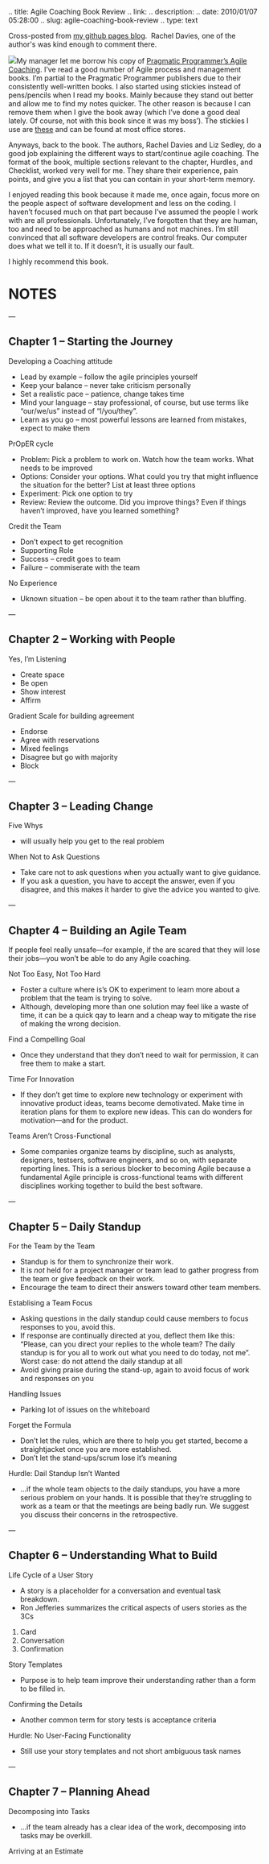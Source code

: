 .. title: Agile Coaching Book Review
.. link:
.. description: 
.. date: 2010/01/07 05:28:00
.. slug: agile-coaching-book-review
.. type: text

Cross-posted from [my github pages blog](http://blog.jasonmeridth.com).  Rachel Davies, one of the author's was kind enough to comment there.

![](http://pragprog.com/images/covers/original/sdcoach.jpg)My manager let me borrow his copy of [Pragmatic Programmer’s Agile Coaching](http://pragprog.com/titles/sdcoach/agile-coaching). I’ve read a good number of Agile process and management books. I’m partial to the Pragmatic Programmer publishers due to their consistently well-written books. I also started using stickies instead of pens/pencils when I read my books. Mainly because they stand out better and allow me to find my notes quicker. The other reason is because I can remove them when I give the book away (which I’ve done a good deal lately. Of course, not with this book since it was my boss’). The stickies I use are [these](http://www.3m.com/us/office/postit/products/prod_ft_pgm.html) and can be found at most office stores.

Anyways, back to the book. The authors, Rachel Davies and Liz Sedley, do a good job explaining the different ways to start/continue agile coaching. The format of the book, multiple sections relevant to the chapter, Hurdles, and Checklist, worked very well for me. They share their experience, pain points, and give you a list that you can contain in your short-term memory.

I enjoyed reading this book because it made me, once again, focus more on the people aspect of software development and less on the coding. I haven’t focused much on that part because I’ve assumed the people I work with are all professionals. Unfortunately, I’ve forgotten that they are human, too and need to be approached as humans and not machines. I’m still convinced that all software developers are control freaks. Our computer does what we tell it to. If it doesn’t, it is usually our fault.

I highly recommend this book.

# NOTES

—

## Chapter 1 – Starting the Journey

Developing a Coaching attitude

  * Lead by example – follow the agile principles yourself
  * Keep your balance – never take criticism personally
  * Set a realistic pace – patience, change takes time
  * Mind your language – stay professional, of course, but use terms like “our/we/us” instead of “I/you/they”.
  * Learn as you go – most powerful lessons are learned from mistakes, expect to make them

PrOpER cycle

  * Problem: Pick a problem to work on. Watch how the team works. What needs to be improved
  * Options: Consider your options. What could you try that might influence the situation for the better? List at least three options
  * Experiment: Pick one option to try
  * Review: Review the outcome. Did you improve things? Even if things haven’t improved, have you learned something?

Credit the Team

  * Don’t expect to get recognition
  * Supporting Role
  * Success – credit goes to team
  * Failure – commiserate with the team

No Experience

  * Uknown situation – be open about it to the team rather than bluffing.

—

## Chapter 2 – Working with People

Yes, I’m Listening

  * Create space
  * Be open
  * Show interest
  * Affirm

Gradient Scale for building agreement

  * Endorse
  * Agree with reservations
  * Mixed feelings
  * Disagree but go with majority
  * Block

—

## Chapter 3 – Leading Change

Five Whys

  * will usually help you get to the real problem

When Not to Ask Questions

  * Take care not to ask questions when you actually want to give guidance.
  * If you ask a question, you have to accept the answer, even if you disagree, and this makes it harder to give the advice you wanted to give.

—

## Chapter 4 – Building an Agile Team

If people feel really unsafe—for example, if the are scared that they will lose their jobs—you won’t be able to do any Agile coaching.

Not Too Easy, Not Too Hard

  * Foster a culture where is’s OK to experiment to learn more about a problem that the team is trying to solve.
  * Although, developing more than one solution may feel like a waste of time, it can be a quick qay to learn and a cheap way to mitigate the rise of making the wrong decision.

Find a Compelling Goal

  * Once they understand that they don’t need to wait for permission, it can free them to make a start.

Time For Innovation

  * If they don’t get time to explore new technology or experiment with innovative product ideas, teams become demotivated. Make time in iteration plans for them to explore new ideas. This can do wonders for motivation—and for the product.

Teams Aren’t Cross-Functional

  * Some companies organize teams by discipline, such as analysts, designers, testsers, software engineers, and so on, with separate reporting lines. This is a serious blocker to becoming Agile because a fundamental Agile principle is cross-functional teams with different disciplines working together to build the best software.

—

## Chapter 5 – Daily Standup

For the Team by the Team

  * Standup is for them to synchronize their work.
  * It is _not_ held for a project manager or team lead to gather progress from the team or give feedback on their work.
  * Encourage the team to direct their answers toward other team members.

Establising a Team Focus

  * Asking questions in the daily standup could cause members to focus responses to you, avoid this.
  * If response are continually directed at you, deflect them like this: “Please, can you direct your replies to the whole team? The daily standup is for you all to work out what you need to do today, not me”. Worst case: do not attend the daily standup at all
  * Avoid giving praise during the stand-up, again to avoid focus of work and responses on you

Handling Issues

  * Parking lot of issues on the whiteboard

Forget the Formula

  * Don’t let the rules, which are there to help you get started, become a straightjacket once you are more established.
  * Don’t let the stand-ups/scrum lose it’s meaning

Hurdle: Dail Standup Isn’t Wanted

  * …if the whole team objects to the daily standups, you have a more serious problem on your hands. It is possible that they’re struggling to work as a team or that the meetings are being badly run. We suggest you discuss their concerns in the retrospective.

—

## Chapter 6 – Understanding What to Build

Life Cycle of a User Story

  * A story is a placeholder for a conversation and eventual task breakdown.
  * Ron Jefferies summarizes the critical aspects of users stories as the 3Cs
  1. Card
  2. Conversation
  3. Confirmation

Story Templates

  * Purpose is to help team improve their understanding rather than a form to be filled in.

Confirming the Details

  * Another common term for story tests is acceptance criteria

Hurdle: No User-Facing Functionality

  * Still use your story templates and not short ambiguous task names

—

## Chapter 7 – Planning Ahead

Decomposing into Tasks

  * …if the team already has a clear idea of the work, decomposing into tasks may be overkill.

Arriving at an Estimate
